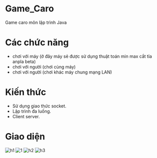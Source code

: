 # Game_Caro
Game caro môn lập trình Java
# Các chức năng
- chơi với máy (ở đây máy sẻ được sử dụng thuật toán min max cắt tỉa anpla beta)
- chơi với người (chơi cùng máy)
- chơi với người (chơi khác máy chung mạng LAN)
# Kiến thức
- Sử dụng giao thức socket.
- Lập trình đa luống.
- Client server.
# Giao diện
![h1](https://github.com/BThanhNhut/Game_Caro/assets/92388024/00656b3d-e7ad-44a9-8b77-efeb21f551fe)
![1](https://github.com/BThanhNhut/Game_Caro/assets/92388024/5f8fe688-37c2-4f8a-aca6-241b5c5a1d66)
![h2](https://github.com/BThanhNhut/Game_Caro/assets/92388024/6f2d8431-ffe6-4e32-aefa-1bc119f58300)
![h3](https://github.com/BThanhNhut/Game_Caro/assets/92388024/4462981c-6cea-4b81-a9d7-5adbbbdd9901)
